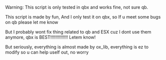 
Warning: This script is only tested in qbx and works fine, not sure qb.

This script is made by fun, And I only test it on qbx, so If u meet some bugs on qb please let me know

But I probably wont fix thing related to qb and ESX cuz I dont use them anymore, qbx is BEST!!!!!!!!!!!!!! Letem know!

But seriously, everything is almost made by ox_lib, everything is ez to modify so u can help uself out, no worry
